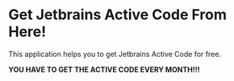 # Get Jetbrains Active Code From Here!
This application helps you to get Jetbrains Active Code for free.

**YOU HAVE TO GET THE ACTIVE CODE EVERY MONTH!!!**
